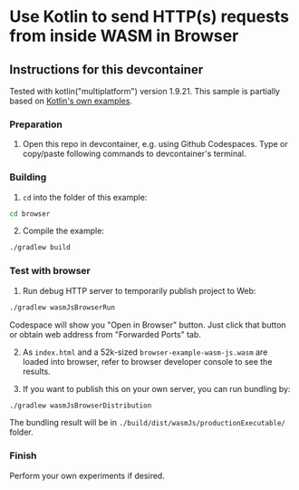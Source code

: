 # Use Kotlin to send HTTP(s) requests from inside WASM in Browser

## Instructions for this devcontainer

Tested with kotlin("multiplatform") version 1.9.21. This sample is partially based on [Kotlin's own examples](https://github.com/Kotlin/kotlin-wasm-examples/tree/ea1a989bbf179dfccbc970d73e41d128e1b965af/browser-example).

### Preparation

1. Open this repo in devcontainer, e.g. using Github Codespaces.
   Type or copy/paste following commands to devcontainer's terminal.

### Building

1. `cd` into the folder of this example:

```sh
cd browser
```

2. Compile the example:

```sh
./gradlew build
```

### Test with browser

1. Run debug HTTP server to temporarily publish project to Web:

```sh
./gradlew wasmJsBrowserRun
```

Codespace will show you "Open in Browser" button. Just click that button or
obtain web address from "Forwarded Ports" tab.

2. As `index.html` and a 52k-sized `browser-example-wasm-js.wasm` are loaded into browser, refer to browser developer console
   to see the results.

3. If you want to publish this on your own server, you can run bundling by:

```sh
./gradlew wasmJsBrowserDistribution
```

The bundling result will be in `./build/dist/wasmJs/productionExecutable/` folder.

### Finish

Perform your own experiments if desired.
